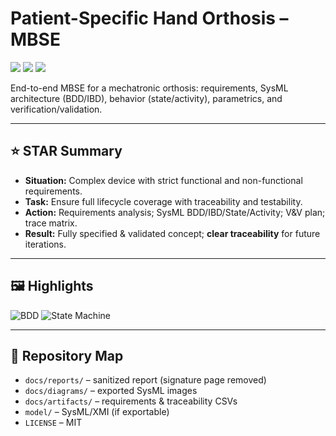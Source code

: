 # Patient-Specific Hand Orthosis – MBSE

<p align="left">
  <img src="https://img.shields.io/badge/Focus-MBSE-blue?style=for-the-badge" />
  <img src="https://img.shields.io/badge/Methods-SysML%20%7C%20V--Model%20%7C%20V%26V-lightgrey?style=for-the-badge" />
  <img src="https://img.shields.io/badge/License-MIT-brightgreen?style=for-the-badge" />
</p>

End-to-end MBSE for a mechatronic orthosis: requirements, SysML architecture (BDD/IBD), behavior (state/activity), 
parametrics, and verification/validation.

---

## ⭐ STAR Summary
- **Situation:** Complex device with strict functional and non-functional requirements.
- **Task:** Ensure full lifecycle coverage with traceability and testability.
- **Action:** Requirements analysis; SysML BDD/IBD/State/Activity; V&V plan; trace matrix.
- **Result:** Fully specified & validated concept; **clear traceability** for future iterations.

---

## 🖼️ Highlights
![BDD](docs/diagrams/bdd.png)
![State Machine](docs/diagrams/state.png)

---

## 📂 Repository Map
- `docs/reports/` – sanitized report (signature page removed)
- `docs/diagrams/` – exported SysML images
- `docs/artifacts/` – requirements & traceability CSVs
- `model/` – SysML/XMI (if exportable)
- `LICENSE` – MIT

